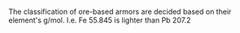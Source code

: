 The classification of ore-based armors are decided based on their element's g/mol.
I.e. Fe 55.845 is lighter than Pb 207.2